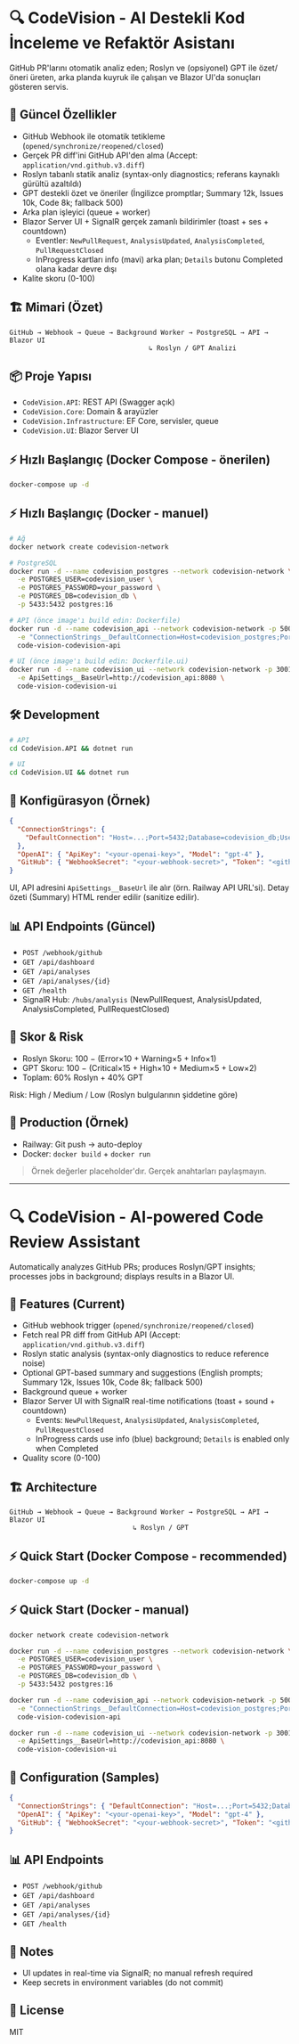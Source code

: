 # 🔍 CodeVision - AI Destekli Kod İnceleme ve Refaktör Asistanı

GitHub PR'larını otomatik analiz eden; Roslyn ve (opsiyonel) GPT ile özet/öneri üreten, arka planda kuyruk ile çalışan ve Blazor UI'da sonuçları gösteren servis.

## 🚀 Güncel Özellikler

- GitHub Webhook ile otomatik tetikleme (`opened/synchronize/reopened/closed`)
- Gerçek PR diff'ini GitHub API'den alma (Accept: `application/vnd.github.v3.diff`)
- Roslyn tabanlı statik analiz (syntax-only diagnostics; referans kaynaklı gürültü azaltıldı)
- GPT destekli özet ve öneriler (İngilizce promptlar; Summary 12k, Issues 10k, Code 8k; fallback 500)
- Arka plan işleyici (queue + worker)
- Blazor Server UI + SignalR gerçek zamanlı bildirimler (toast + ses + countdown)
  - Eventler: `NewPullRequest`, `AnalysisUpdated`, `AnalysisCompleted`, `PullRequestClosed`
  - InProgress kartları info (mavi) arka plan; `Details` butonu Completed olana kadar devre dışı
- Kalite skoru (0-100)


## 🏗️ Mimari (Özet)
```
GitHub → Webhook → Queue → Background Worker → PostgreSQL → API → Blazor UI
                                   ↳ Roslyn / GPT Analizi
```

## 📦 Proje Yapısı
- `CodeVision.API`: REST API (Swagger açık)
- `CodeVision.Core`: Domain & arayüzler
- `CodeVision.Infrastructure`: EF Core, servisler, queue
- `CodeVision.UI`: Blazor Server UI

## ⚡ Hızlı Başlangıç (Docker Compose - önerilen)
```bash
docker-compose up -d
```

## ⚡ Hızlı Başlangıç (Docker - manuel)
```bash
# Ağ
docker network create codevision-network

# PostgreSQL
docker run -d --name codevision_postgres --network codevision-network \
  -e POSTGRES_USER=codevision_user \
  -e POSTGRES_PASSWORD=your_password \
  -e POSTGRES_DB=codevision_db \
  -p 5433:5432 postgres:16

# API (önce image'ı build edin: Dockerfile)
docker run -d --name codevision_api --network codevision-network -p 5001:8080 \
  -e "ConnectionStrings__DefaultConnection=Host=codevision_postgres;Port=5432;Database=codevision_db;Username=codevision_user;Password=your_password" \
  code-vision-codevision-api

# UI (önce image'ı build edin: Dockerfile.ui)
docker run -d --name codevision_ui --network codevision-network -p 3001:8080 \
  -e ApiSettings__BaseUrl=http://codevision_api:8080 \
  code-vision-codevision-ui
```

## 🛠️ Development
```bash
# API
cd CodeVision.API && dotnet run

# UI
cd CodeVision.UI && dotnet run
```

## 🔧 Konfigürasyon (Örnek)
```json
{
  "ConnectionStrings": {
    "DefaultConnection": "Host=...;Port=5432;Database=codevision_db;Username=...;Password=..."
  },
  "OpenAI": { "ApiKey": "<your-openai-key>", "Model": "gpt-4" },
  "GitHub": { "WebhookSecret": "<your-webhook-secret>", "Token": "<github-token>", "ApiUrl": "https://api.github.com" }
}
```

UI, API adresini `ApiSettings__BaseUrl` ile alır (örn. Railway API URL'si). Detay özeti (Summary) HTML render edilir (sanitize edilir).

## 📊 API Endpoints (Güncel)
- `POST /webhook/github`
- `GET /api/dashboard`
- `GET /api/analyses`
- `GET /api/analyses/{id}`
- `GET /health`
 - SignalR Hub: `/hubs/analysis` (NewPullRequest, AnalysisUpdated, AnalysisCompleted, PullRequestClosed)

## 🎯 Skor & Risk
- Roslyn Skoru: 100 − (Error×10 + Warning×5 + Info×1)
- GPT Skoru: 100 − (Critical×15 + High×10 + Medium×5 + Low×2)
- Toplam: 60% Roslyn + 40% GPT

Risk: High / Medium / Low (Roslyn bulgularının şiddetine göre)

## 🚀 Production (Örnek)
- Railway: Git push → auto-deploy
- Docker: `docker build` + `docker run`

> Örnek değerler placeholder'dır. Gerçek anahtarları paylaşmayın.

-----

# 🔍 CodeVision - AI‑powered Code Review Assistant

Automatically analyzes GitHub PRs; produces Roslyn/GPT insights; processes jobs in background; displays results in a Blazor UI.

## 🚀 Features (Current)
- GitHub webhook trigger (`opened/synchronize/reopened/closed`)
- Fetch real PR diff from GitHub API (Accept: `application/vnd.github.v3.diff`)
- Roslyn static analysis (syntax-only diagnostics to reduce reference noise)
- Optional GPT-based summary and suggestions (English prompts; Summary 12k, Issues 10k, Code 8k; fallback 500)
- Background queue + worker
- Blazor Server UI with SignalR real-time notifications (toast + sound + countdown)
  - Events: `NewPullRequest`, `AnalysisUpdated`, `AnalysisCompleted`, `PullRequestClosed`
  - InProgress cards use info (blue) background; `Details` is enabled only when Completed
- Quality score (0-100)

## 🏗️ Architecture
```
GitHub → Webhook → Queue → Background Worker → PostgreSQL → API → Blazor UI
                               ↳ Roslyn / GPT
```

## ⚡ Quick Start (Docker Compose - recommended)
```bash
docker-compose up -d
```

## ⚡ Quick Start (Docker - manual)
```bash
docker network create codevision-network

docker run -d --name codevision_postgres --network codevision-network \
  -e POSTGRES_USER=codevision_user \
  -e POSTGRES_PASSWORD=your_password \
  -e POSTGRES_DB=codevision_db \
  -p 5433:5432 postgres:16

docker run -d --name codevision_api --network codevision-network -p 5001:8080 \
  -e "ConnectionStrings__DefaultConnection=Host=codevision_postgres;Port=5432;Database=codevision_db;Username=codevision_user;Password=your_password" \
  code-vision-codevision-api

docker run -d --name codevision_ui --network codevision-network -p 3001:8080 \
  -e ApiSettings__BaseUrl=http://codevision_api:8080 \
  code-vision-codevision-ui
```

## 🔧 Configuration (Samples)
```json
{
  "ConnectionStrings": { "DefaultConnection": "Host=...;Port=5432;Database=codevision_db;Username=...;Password=..." },
  "OpenAI": { "ApiKey": "<your-openai-key>", "Model": "gpt-4" },
  "GitHub": { "WebhookSecret": "<your-webhook-secret>", "Token": "<github-token>", "ApiUrl": "https://api.github.com" }
}
```

## 📊 API Endpoints
- `POST /webhook/github`
- `GET /api/dashboard`
- `GET /api/analyses`
- `GET /api/analyses/{id}`
- `GET /health`

## 📝 Notes
- UI updates in real-time via SignalR; no manual refresh required
- Keep secrets in environment variables (do not commit)

## 📄 License
MIT
